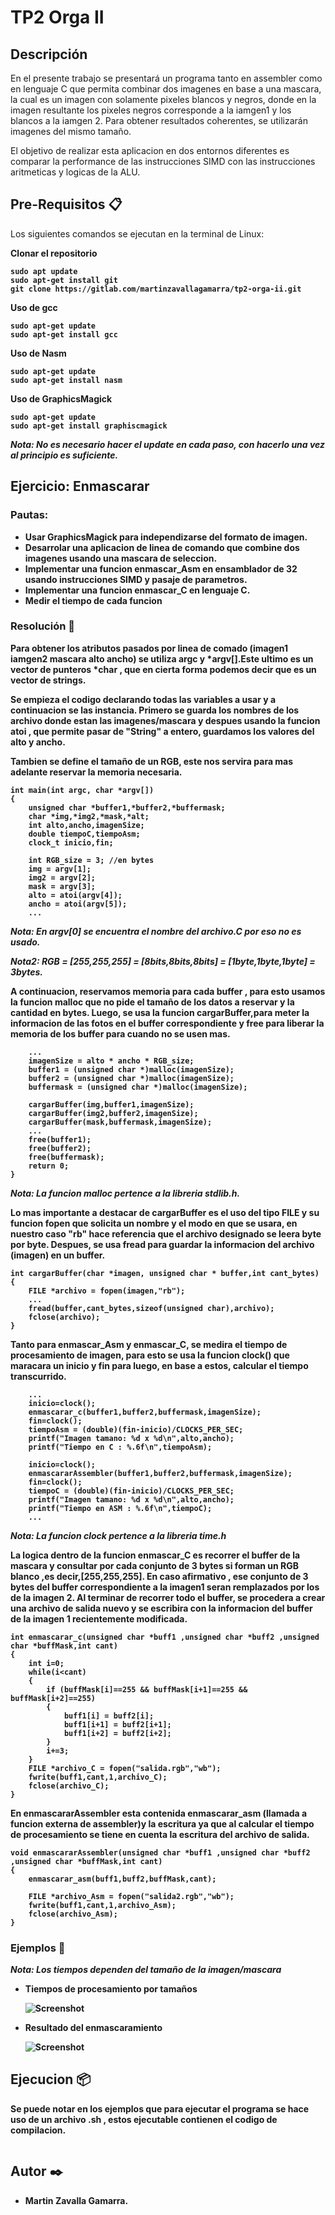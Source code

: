 # TP2 Orga II


## Descripción 
En el presente trabajo se presentará un programa tanto en assembler como en lenguaje C que permita combinar dos imagenes en base a una mascara, la cual es un imagen con solamente pixeles blancos y negros, donde en la imagen resultante los pixeles negros corresponde a la iamgen1  y los blancos a la iamgen 2. Para obtener resultados coherentes, se utilizarán imagenes del mismo tamaño.<p>
El objetivo de realizar esta aplicacion en dos entornos diferentes es comparar la performance de las instrucciones SIMD con las instrucciones aritmeticas y logicas de la ALU.

## Pre-Requisitos 📋
Los siguientes comandos se ejecutan en la terminal de Linux: 

<b>Clonar el repositorio<b>
```
sudo apt update
sudo apt-get install git
git clone https://gitlab.com/martinzavallagamarra/tp2-orga-ii.git 
```
<b>Uso de gcc<b>
```
sudo apt-get update
sudo apt-get install gcc 
```
<b>Uso de Nasm<b>
```
sudo apt-get update
sudo apt-get install nasm 
```
<b>Uso de GraphicsMagick<b>
```
sudo apt-get update
sudo apt-get install graphiscmagick 
```
_Nota: No es necesario hacer el update en cada paso, con hacerlo una vez al principio es suficiente._

## Ejercicio: Enmascarar 

### Pautas:
- Usar GraphicsMagick para independizarse del formato de imagen.
- Desarrolar una aplicacion de linea de comando que combine dos imagenes usando una mascara de seleccion.
- Implementar una funcion enmascar_Asm en ensamblador de 32 usando instrucciones SIMD y pasaje de parametros.
- Implementar una funcion enmascar_C  en lenguaje C.
- Medir el tiempo de cada funcion

### Resolución 🔧

**Para obtener los atributos** pasados por linea de comado (imagen1  iamgen2  mascara alto ancho) **se utiliza argc y *argv[]**.Este ultimo es un vector de punteros *char , que en cierta forma podemos decir que es un vector de strings.<p>
Se empieza el codigo declarando todas las variables a usar y a continuacion se las instancia. Primero se guarda los nombres de los archivo donde estan las imagenes/mascara y despues usando la funcion atoi , que permite pasar de "String" a entero, guardamos los valores del alto y ancho.<p>
Tambien se define el tamaño de un RGB, este nos servira para mas adelante reservar la memoria necesaria.   
```
int main(int argc, char *argv[])  
{
    unsigned char *buffer1,*buffer2,*buffermask;
    char *img,*img2,*mask,*alt;
    int alto,ancho,imagenSize;
    double tiempoC,tiempoAsm;
    clock_t inicio,fin;

    int RGB_size = 3; //en bytes
    img = argv[1];
    img2 = argv[2];
    mask = argv[3];
    alto = atoi(argv[4]);
    ancho = atoi(argv[5]);
    ...
```
_Nota: En argv[0] se encuentra el nombre del archivo.C por eso no es usado._<p>
_Nota2: RGB = [255,255,255] = [8bits,8bits,8bits] = [1byte,1byte,1byte] = 3bytes._

A continuacion, **reservamos memoria para cada buffer** , para esto usamos la **funcion malloc** que no pide el tamaño de los datos a reservar y la cantidad en bytes. Luego, se usa la funcion cargarBuffer,para meter la informacion de las fotos en el buffer correspondiente **y free para liberar la memoria** de los buffer para cuando no se usen mas.
```
    ...
    imagenSize = alto * ancho * RGB_size;
    buffer1 = (unsigned char *)malloc(imagenSize);
    buffer2 = (unsigned char *)malloc(imagenSize);
    buffermask = (unsigned char *)malloc(imagenSize); 
    
    cargarBuffer(img,buffer1,imagenSize);
    cargarBuffer(img2,buffer2,imagenSize);
    cargarBuffer(mask,buffermask,imagenSize);
    ...
    free(buffer1);
    free(buffer2);
    free(buffermask);
    return 0;
}
```
_Nota: La funcion malloc pertence a la libreria stdlib.h._

Lo mas importante a destacar de cargarBuffer es el uso del **tipo FILE y su funcion fopen** que solicita un nombre y el modo en que se usara, en nuestro caso "rb" hace referencia que el archivo designado se leera byte por byte. Despues, se usa **fread para guardar la informacion del archivo** (imagen) en un buffer.
```
int cargarBuffer(char *imagen, unsigned char * buffer,int cant_bytes)
{
    FILE *archivo = fopen(imagen,"rb");
    ...
    fread(buffer,cant_bytes,sizeof(unsigned char),archivo);    
    fclose(archivo);
}
```
Tanto para enmascar_Asm y enmascar_C, **se medira el tiempo de procesamiento de imagen**, para esto **se usa la funcion clock()** que maracara un inicio y fin para luego, en base a estos, calcular el tiempo transcurrido.
```
    ...
    inicio=clock();
    enmascarar_c(buffer1,buffer2,buffermask,imagenSize);
    fin=clock();
    tiempoAsm = (double)(fin-inicio)/CLOCKS_PER_SEC;
    printf("Imagen tamano: %d x %d\n",alto,ancho);
    printf("Tiempo en C : %.6f\n",tiempoAsm);

    inicio=clock();
    enmascararAssembler(buffer1,buffer2,buffermask,imagenSize);
    fin=clock();
    tiempoC = (double)(fin-inicio)/CLOCKS_PER_SEC;
    printf("Imagen tamano: %d x %d\n",alto,ancho);
    printf("Tiempo en ASM : %.6f\n",tiempoC);
    ...
```
_Nota: La funcion clock pertence a la libreria time.h_

La logica dentro de la funcion enmascar_C es recorrer el buffer de la mascara y consultar por cada conjunto de 3 bytes si forman un RGB blanco ,es decir,[255,255,255]. En caso afirmativo , ese conjunto de 3 bytes del buffer correspondiente a **la imagen1 seran remplazados por los de la imagen 2.**
Al terminar de recorrer todo el buffer, **se procedera a crear una archivo** de salida nuevo y se escribira con la informacion del buffer de la imagen 1 recientemente modificada.
```
int enmascarar_c(unsigned char *buff1 ,unsigned char *buff2 ,unsigned char *buffMask,int cant)
{
    int i=0;
    while(i<cant)
    {
        if (buffMask[i]==255 && buffMask[i+1]==255 && buffMask[i+2]==255)
        {
            buff1[i] = buff2[i];
            buff1[i+1] = buff2[i+1];
            buff1[i+2] = buff2[i+2];           
        }
        i+=3;
    }
    FILE *archivo_C = fopen("salida.rgb","wb");
    fwrite(buff1,cant,1,archivo_C);
    fclose(archivo_C);    
}
```
En enmascararAssembler esta contenida enmascarar_asm (llamada a funcion externa de assembler)y la escritura ya que **al calcular el tiempo de procesamiento se tiene en cuenta la escritura del archivo de salida.** 
```
void enmascararAssembler(unsigned char *buff1 ,unsigned char *buff2 ,unsigned char *buffMask,int cant)
{
    enmascarar_asm(buff1,buff2,buffMask,cant);

    FILE *archivo_Asm = fopen("salida2.rgb","wb");
    fwrite(buff1,cant,1,archivo_Asm);
    fclose(archivo_Asm);
}
```

### Ejemplos 🚀
_Nota: Los tiempos dependen del tamaño de la imagen/mascara_ 
* **Tiempos de procesamiento por tamaños**<p>
![Screenshot](tiemposEnmascarar.jpg)
* **Resultado del enmascaramiento** <p>
![Screenshot](salida.jpg)

## Ejecucion 📦
Se puede notar en los ejemplos que para ejecutar el programa se hace uso de un archivo .sh , estos ejecutable contienen el codigo de compilacion.
```

```
## Autor ✒️
- Martin Zavalla Gamarra.

